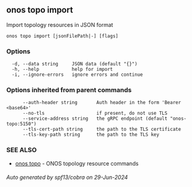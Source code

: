 <!--
SPDX-FileCopyrightText: 2019-present Open Networking Foundation <info@opennetworking.org>

SPDX-License-Identifier: Apache-2.0
-->

## onos topo import

Import topology resources in JSON format

```
onos topo import [jsonFilePath|-] [flags]
```

### Options

```
  -d, --data string     JSON data (default "{}")
  -h, --help            help for import
  -i, --ignore-errors   ignore errors and continue
```

### Options inherited from parent commands

```
      --auth-header string       Auth header in the form 'Bearer <base64>'
      --no-tls                   if present, do not use TLS
      --service-address string   the gRPC endpoint (default "onos-topo:5150")
      --tls-cert-path string     the path to the TLS certificate
      --tls-key-path string      the path to the TLS key
```

### SEE ALSO

* [onos topo](onos_topo.md)	 - ONOS topology resource commands

###### Auto generated by spf13/cobra on 29-Jun-2024
